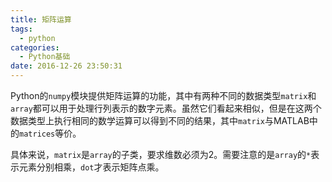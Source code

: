 ```yaml
---
title: 矩阵运算
tags:
  - python
categories:
  - Python基础
date: 2016-12-26 23:50:31
---
```


Python的`numpy`模块提供矩阵运算的功能，其中有两种不同的数据类型`matrix`和`array`都可以用于处理行列表示的数字元素。虽然它们看起来相似，但是在这两个数据类型上执行相同的数学运算可以得到不同的结果，其中`matrix`与MATLAB中的`matrices`等价。

具体来说，`matrix`是`array`的子类，要求维数必须为2。需要注意的是`array`的`*`表示元素分别相乘，`dot`才表示矩阵点乘。


